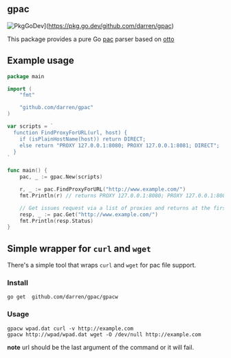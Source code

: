 ## gpac

![PkgGoDev](https://pkg.go.dev/badge/github.com/darren/gpac)](https://pkg.go.dev/github.com/darren/gpac)

This package provides a pure Go [pac](https://developer.mozilla.org/en-US/docs/Web/HTTP/Proxy_servers_and_tunneling/Proxy_Auto-Configuration_(PAC)_file) parser based on [otto](https://github.com/robertkrimen/otto)

## Example usage

```go
package main

import (
	"fmt"

	"github.com/darren/gpac"
)

var scripts = `
  function FindProxyForURL(url, host) {
    if (isPlainHostName(host)) return DIRECT;
    else return "PROXY 127.0.0.1:8080; PROXY 127.0.0.1:8081; DIRECT";
  }
`

func main() {
	pac, _ := gpac.New(scripts)

	r, _ := pac.FindProxyForURL("http://www.example.com/")
	fmt.Println(r) // returns PROXY 127.0.0.1:8080; PROXY 127.0.0.1:8081; DIRECT

	// Get issues request via a list of proxies and returns at the first request that succeeds
	resp, _ := pac.Get("http://www.example.com/")
	fmt.Println(resp.Status)
}
```

## Simple wrapper for `curl` and `wget`

There's a simple tool that wraps `curl` and `wget` for pac file support.

### Install

```
go get  github.com/darren/gpac/gpacw
```

### Usage

```
gpacw wpad.dat curl -v http://example.com
gpacw http://wpad/wpad.dat wget -O /dev/null http://example.com
```

**note** url should be the last argument of the command or it will fail.
